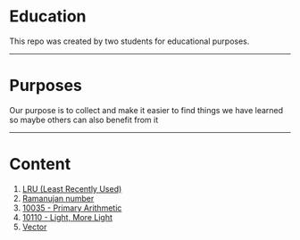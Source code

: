 # Education
This repo was created by two students for educational purposes.

---

# Purposes
Our purpose is to collect and make it easier to find things we have learned so maybe others can also benefit from it

___


# Content
 1. [LRU (Least Recently Used)](https://github.com/asifmayilli/Education/tree/master/LRU)
 2. [Ramanujan number](https://github.com/asifmayilli/Education/tree/master/Ramanujan)
 3. [10035 - Primary Arithmetic](https://github.com/asifmayilli/Education/tree/master/10035%20-%20Primary%20Arithmetic)
 4. [10110 - Light, More Light](https://github.com/asifmayilli/Education/tree/master/Light%20More%20Light)
 5. [Vector](https://github.com/asifmayilli/Education/tree/master/Vector)
